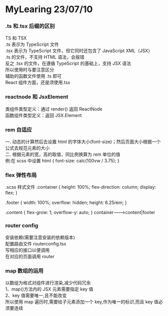# MyLearing 23/07/10

### .ts 和.tsx 后缀的区别

TS 和 TSX  
.ts 表示为 TypeScript 文件  
.tsx 表示为 TypeScript 文件，但它同时还包含了 JavaScript XML（JSX）  
.ts 的文件，不支持 HTML 语法，会报错  
反之 .tsx 的文件，在遵循 TypeScript 的基础上，支持 JSX 语法  
所以使用时与要注意区分  
辅助的函数文件使用 .ts 即可  
React 组件方面，还是须使用.tsx

### reactnode 和 JsxElement

类组件类型定义：通过 render() 返回 ReactNode  
函数组件类型定义：返回 JSX.Element

### rem 自适应

一. 动态的计算然后去设置 html 的字体大小(font-size)；然后页面大小根据一个公式去规范元素的大小  
二. 根据元素的宽，高的取值，同比例换算为 rem 单位的值  
例:在 scss 中设置 html {
font-size: calc(100vw / 3.75);
}

### flex 弹性布局

.scss 样式文件
.container {
height: 100%;
flex-direction: column;
display: flex;
}

.footer {
width: 100%;
overflow: hidden;
height: 6.25rem;
}

.content {
flex-grow: 1;
overflow-y: auto;
}
container--->content|footer

### router config

安装依赖(需要注意安装的依赖版本)  
配置路由文件 routerconfig.tsx  
写相应的接口以便调用  
在对应的页面调用 router

### map 数组的运用

以数组为格式对组件进行渲染,减少代码冗余  
1、map()方法内的 JSX 元素需要指定 key 值  
2、key 值需要唯一,且不能改变  
所以使用 map 遍历时,需要给子元素添加一个 key,作为唯一的标识,而且 key 值必须要连续
